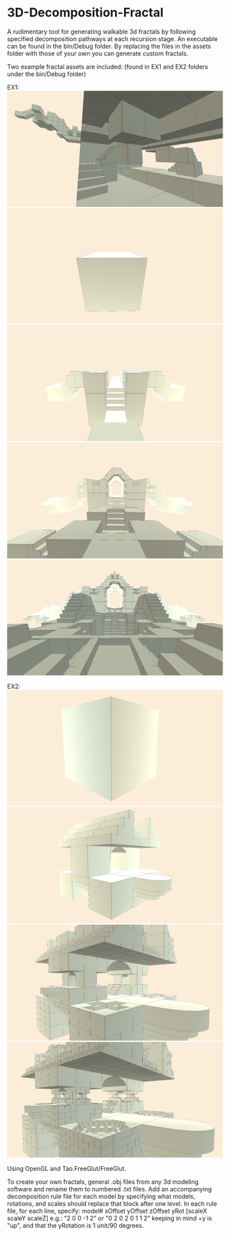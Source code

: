 # 3D-Decomposition-Fractal
A rudimentary tool for generating walkable 3d fractals by following specified decomposition pathways at each recursion stage.
An executable can be found in the bin/Debug folder. By replacing the files in the assets folder with those of your own you can generate custom fractals. 

Two example fractal assets are included: (found in EX1 and EX2 folders under the bin/Debug folder)

EX1:
![alt text](images/EX1/extra.png)
![alt text](images/EX1/0.png)
![alt text](images/EX1/1.png)
![alt text](images/EX1/2.png)
![alt text](images/EX1/3.png)

EX2:
![alt text](images/EX2/0.png)
![alt text](images/EX2/1.png)
![alt text](images/EX2/2.png)
![alt text](images/EX2/3.png)

Using OpenGL and Tao.FreeGlut/FreeGlut.

To create your own fractals, general .obj files from any 3d modeling software and rename them to numbered .txt files. Add an accompanying decomposition rule file for each model by specifying what models, rotations, and scales should replace that block after one level.
In each rule file, for each line, specify:
model# xOffset yOffset zOffset yRot \[scaleX scaleY scaleZ\]
e.g.: "2 0 0 -1 2" or "0 2 0 2 0 1 1 2"
keeping in mind +y is "up", and that the yRotation is 1 unit/90 degrees. 
